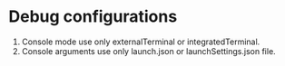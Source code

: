 # Debug configurations

1. Console mode use only externalTerminal or integratedTerminal.
2. Console arguments use only launch.json or launchSettings.json file.
